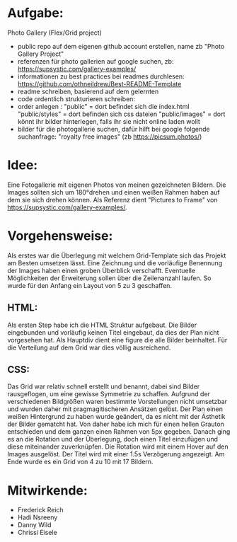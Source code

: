 # Aufgabe:
Photo Gallery (Flex/Grid project)
- public repo auf dem eigenen github account erstellen, name zb "Photo Gallery Project"
- referenzen für photo gallerien auf google suchen, zb: https://supsystic.com/gallery-examples/
- informationen zu best practices bei readmes durchlesen: https://github.com/othneildrew/Best-README-Template
- readme schreiben, basierend auf dem gelernten
- code ordentlich strukturieren schreiben:
- order anlegen :
    "public" = dort befindet sich die index.html
    "public/styles" = dort befinden sich css dateien
    "public/images" = dort könnt ihr bilder hinterlegen, falls ihr sie nicht online laden wollt
- bilder für die photogallerie suchen, dafür hilft bei google folgende suchanfrage: "royalty free images" (zb https://picsum.photos/)

# Idee:
Eine Fotogallerie mit eigenen Photos von meinen gezeichneten Bildern. Die Images sollten sich um 180°drehen und einen weißen Rahmen haben auf dem sie sich drehen können. Als Referenz dient "Pictures to Frame" von https://supsystic.com/gallery-examples/.

# Vorgehensweise:
Als erstes war die Überlegung mit welchem Grid-Template sich das Projekt am Besten umsetzen lässt. Eine Zeichnung und die vorläufige Benennung der Images haben einen groben Überblick verschafft. Eventuelle Möglichkeiten der Erweiterung sollen über die Zeilenanzahl laufen.
So wurde für den Anfang ein Layout von 5 zu 3 geschaffen.
   
## HTML:
   Als ersten Step habe ich die HTML Struktur aufgebaut. Die Bilder eingebunden und vorläufig keinen Titel eingebaut, da dies der Plan nicht vorgesehen hat. 
   Als Hauptdiv dient eine figure die alle Bilder beinhaltet. Für die Verteilung auf dem Grid war dies völlig ausreichend. 
## CSS:
Das Grid war relativ schnell erstellt und benannt, dabei sind Bilder rausgeflogen, um eine gewisse Symmetrie zu schaffen. Aufgrund der verschiedenen Bildgrößen
waren bestimmte Vorstellungen nicht umsetzbar und wurden daher mit pragmagitischeren Ansätzen gelöst. Der Plan einen weißen Hintergrund zu haben wurde geändert, da es nicht mit der Ästhetik der Bilder gematcht hat. Von daher habe ich mich für einen hellen Grauton entschieden und dem ganzen einen Rahmen von 5px gegeben.
Danach ging es an die Rotation und der Überlegung, doch einen Titel einzufügen und diese miteinander zuverknüpfen. Die Rotation wird mit einem Hover auf den Images ausgelöst. Der Titel wird mit einer 1.5s Verzögerung angezeigt. 
Am Ende wurde es ein Grid von 4 zu 10 mit 17 Bildern.

# Mitwirkende:
- Frederick Reich 
- Hadi Nsreeny
- Danny Wild
- Chrissi Eisele

